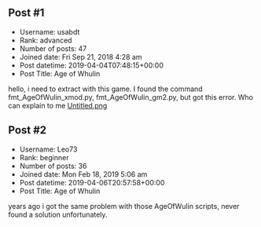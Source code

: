 ## Post #1
- Username: usabdt
- Rank: advanced
- Number of posts: 47
- Joined date: Fri Sep 21, 2018 4:28 am
- Post datetime: 2019-04-04T07:48:15+00:00
- Post Title: Age of Whulin

hello, i need to extract with this game. I found the command fmt_AgeOfWulin_xmod.py, fmt_AgeOfWulin_gm2.py, but got this error. Who can explain to me
[Untitled.png](https://xentaxbackup.github.io/file/15995_Untitled.png)
## Post #2
- Username: Leo73
- Rank: beginner
- Number of posts: 36
- Joined date: Mon Feb 18, 2019 5:06 am
- Post datetime: 2019-04-06T20:57:58+00:00
- Post Title: Age of Whulin

years ago i got the same problem with those AgeOfWulin scripts, never found a solution unfortunately.
